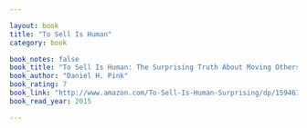 ```yaml
---

layout: book
title: "To Sell Is Human"
category: book

book_notes: false
book_title: "To Sell Is Human: The Surprising Truth About Moving Others"
book_author: "Daniel H. Pink"
book_rating: 7
book_link: "http://www.amazon.com/To-Sell-Is-Human-Surprising/dp/1594631905"
book_read_year: 2015

---
```

